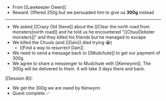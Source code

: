 - From [[Lawkeeper Owen]]
- Reward: Offered 250g but we persuaded him to give us **300g** instead
---
- We asked [[Crazy Old Steve]] about the [[Clear the north road from monsters|north road]] and he told us he encountered "[[Chuul|lobster monsters]]" and they killed his friends but he managed to escape
- We killed the Chuuls (and [[Dain]] died trying 😭)
	- [[Find a way to resurrect Dain]]
- We need to send a message back to [[Mudchute]] to get our payment of 300g
- We agree to share a messenger to Mudchute with [[Kenwynn]]. The 300g will be delivered to them. It will take 3 days there and back.

[[Session 8]]:
-  We get the 300g we are owed by Kenwynn
- Quest complete ✅
